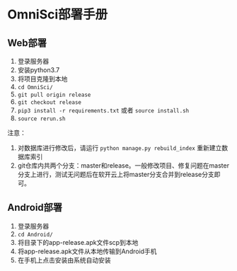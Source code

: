 # OmniSci部署手册

## Web部署
1. 登录服务器
2. 安装python3.7
3. 将项目克隆到本地
3. `cd OmniSci/`
4. `git pull origin release`
5. `git checkout release`
4. `pip3 install -r requirements.txt` 或者 `source install.sh`
5. `source rerun.sh`

注意：
1. 对数据库进行修改后，请运行 `python manage.py rebuild_index` 重新建立数据库索引
2. git仓库内共两个分支：master和release。一般修改项目、修复问题在master分支上进行，测试无问题后在软开云上将master分支合并到release分支即可。
## Android部署
1. 登录服务器
2. `cd Android/`
3. 将目录下的app-release.apk文件scp到本地
4. 将app-release.apk文件从本地传输到Android手机
5. 在手机上点击安装由系统自动安装